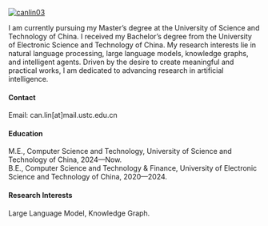 

[![canlin03](https://img.shields.io/badge/canlin03-github-blue?logo=github)](https://github.com/canlin03)

I am currently pursuing my Master’s degree at the University of Science and Technology of China. I received my Bachelor’s degree from the University of Electronic Science and Technology of China. My research interests lie in natural language processing, large language models, knowledge graphs, and intelligent agents. Driven by the desire to create meaningful and practical works, I am dedicated to advancing research in artificial intelligence.

#### Contact

Email: can.lin[at]mail.ustc.edu.cn

#### Education

M.E., Computer Science and Technology, University of Science and Technology of China, 2024—Now.\
B.E., Computer Science and Technology & Finance, University of Electronic Science and Technology of China, 2020—2024.

#### Research Interests
Large Language Model, Knowledge Graph.


